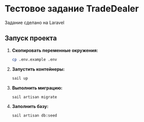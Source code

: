 # Тестовое задание TradeDealer

Задание сделано на Laravel

## Запуск проекта

1. **Скопировать переменные окружения:**
   ```bash
   cp .env.example .env

2. **Запустить контейнеры:**
   ```bash
   sail up

3. **Выполнить миграцию:**
   ```bash
   sail artisan migrate

4. **Заполнить базу:**
   ```bash
   sail artisan db:seed
